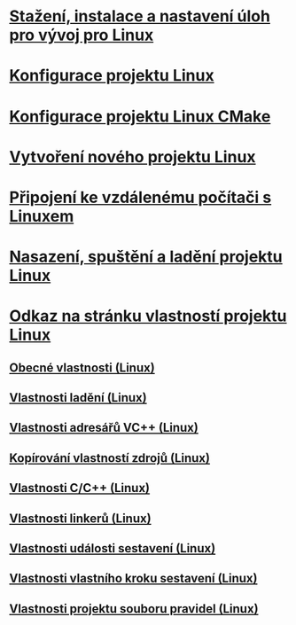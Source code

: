 # [Stažení, instalace a nastavení úloh pro vývoj pro Linux](download-install-and-setup-the-linux-development-workload.md)
# [Konfigurace projektu Linux](configure-a-linux-project.md)
# [Konfigurace projektu Linux CMake](cmake-linux-project.md)
# [Vytvoření nového projektu Linux](create-a-new-linux-project.md)
# [Připojení ke vzdálenému počítači s Linuxem](connect-to-your-remote-linux-computer.md)
# [Nasazení, spuštění a ladění projektu Linux](deploy-run-and-debug-your-linux-project.md)
# [Odkaz na stránku vlastností projektu Linux](prop-pages-linux.md)
## [Obecné vlastnosti (Linux)](prop-pages/general-linux.md)
## [Vlastnosti ladění (Linux)](prop-pages/debugging-linux.md)
## [Vlastnosti adresářů VC++ (Linux)](prop-pages/directories-linux.md)
## [Kopírování vlastností zdrojů (Linux)](prop-pages/copy-sources-project.md)
## [Vlastnosti C/C++ (Linux)](prop-pages/c-cpp-linux.md)
## [Vlastnosti linkerů (Linux)](prop-pages/linker-linux.md)
## [Vlastnosti události sestavení (Linux)](prop-pages/build-events-linux.md)
## [Vlastnosti vlastního kroku sestavení (Linux)](prop-pages/custom-build-step-linux.md) 
## [Vlastnosti projektu souboru pravidel (Linux)](prop-pages/makefile-linux.md)